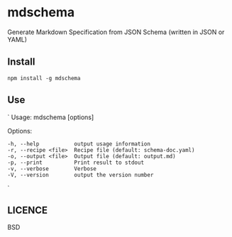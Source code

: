 # mdschema 

Generate Markdown Specification from JSON Schema (written in JSON or YAML)

## Install

`
npm install -g mdschema
`

## Use
`
  Usage: mdschema [options]

  Options:

    -h, --help           output usage information
    -r, --recipe <file>  Recipe file (default: schema-doc.yaml)
    -o, --output <file>  Output file (default: output.md)
    -p, --print          Print result to stdout
    -v, --verbose        Verbose
    -V, --version        output the version number
`

## LICENCE
BSD
